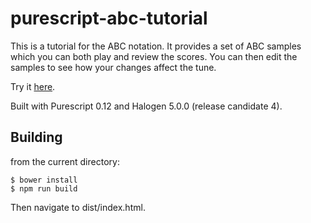 purescript-abc-tutorial
=======================

This is a tutorial for the ABC notation. It provides a set of ABC samples which you can both play and review the scores.  You can then edit the samples to see how your changes affect the tune.

Try it [here](http://www.tradtunedb.org.uk/abctutorial).

Built with Purescript 0.12 and Halogen 5.0.0 (release candidate 4).

Building
--------

from the current directory:

    $ bower install
    $ npm run build

Then navigate to dist/index.html.
